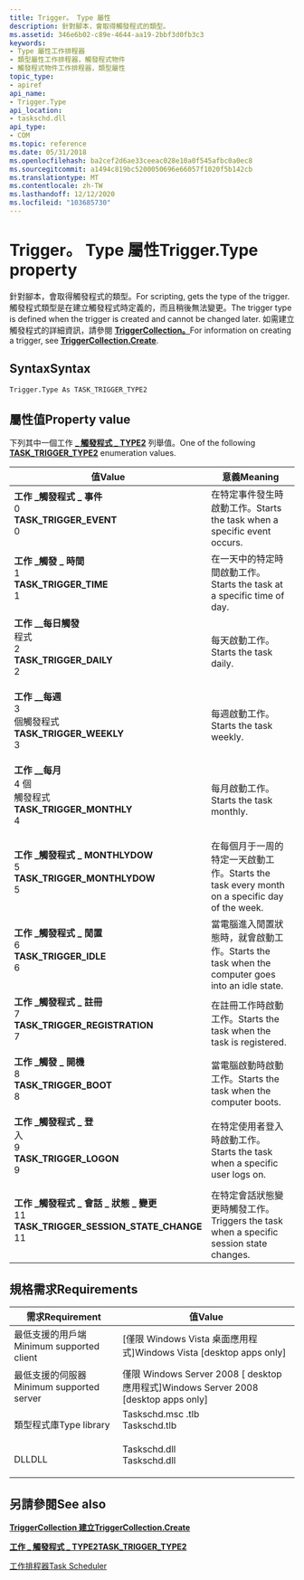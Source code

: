 ```yaml
---
title: Trigger。 Type 屬性
description: 針對腳本，會取得觸發程式的類型。
ms.assetid: 346e6b02-c89e-4644-aa19-2bbf3d0fb3c3
keywords:
- Type 屬性工作排程器
- 類型屬性工作排程器，觸發程式物件
- 觸發程式物件工作排程器，類型屬性
topic_type:
- apiref
api_name:
- Trigger.Type
api_location:
- taskschd.dll
api_type:
- COM
ms.topic: reference
ms.date: 05/31/2018
ms.openlocfilehash: ba2cef2d6ae33ceeac028e10a0f545afbc0a0ec8
ms.sourcegitcommit: a1494c819bc5200050696e66057f1020f5b142cb
ms.translationtype: MT
ms.contentlocale: zh-TW
ms.lasthandoff: 12/12/2020
ms.locfileid: "103685730"
---
```

# <a name="triggertype-property"></a><span data-ttu-id="00cae-106">Trigger。 Type 屬性</span><span class="sxs-lookup"><span data-stu-id="00cae-106">Trigger.Type property</span></span>

<span data-ttu-id="00cae-107">針對腳本，會取得觸發程式的類型。</span><span class="sxs-lookup"><span data-stu-id="00cae-107">For scripting, gets the type of the trigger.</span></span> <span data-ttu-id="00cae-108">觸發程式類型是在建立觸發程式時定義的，而且稍後無法變更。</span><span class="sxs-lookup"><span data-stu-id="00cae-108">The trigger type is defined when the trigger is created and cannot be changed later.</span></span> <span data-ttu-id="00cae-109">如需建立觸發程式的詳細資訊，請參閱 [**TriggerCollection。**](triggercollection-create.md)</span><span class="sxs-lookup"><span data-stu-id="00cae-109">For information on creating a trigger, see [**TriggerCollection.Create**](triggercollection-create.md).</span></span>

## <a name="syntax"></a><span data-ttu-id="00cae-110">Syntax</span><span class="sxs-lookup"><span data-stu-id="00cae-110">Syntax</span></span>


```VB
Trigger.Type As TASK_TRIGGER_TYPE2
```



## <a name="property-value"></a><span data-ttu-id="00cae-111">屬性值</span><span class="sxs-lookup"><span data-stu-id="00cae-111">Property value</span></span>

<span data-ttu-id="00cae-112">下列其中一個工作 [**\_ 觸發程式 \_ TYPE2**](/windows/desktop/api/taskschd/ne-taskschd-task_trigger_type2) 列舉值。</span><span class="sxs-lookup"><span data-stu-id="00cae-112">One of the following [**TASK\_TRIGGER\_TYPE2**](/windows/desktop/api/taskschd/ne-taskschd-task_trigger_type2) enumeration values.</span></span>



| <span data-ttu-id="00cae-113">值</span><span class="sxs-lookup"><span data-stu-id="00cae-113">Value</span></span>                                                                                                                                                                                                                                                                                | <span data-ttu-id="00cae-114">意義</span><span class="sxs-lookup"><span data-stu-id="00cae-114">Meaning</span></span>                                                               |
|--------------------------------------------------------------------------------------------------------------------------------------------------------------------------------------------------------------------------------------------------------------------------------------|-----------------------------------------------------------------------|
| <span id="TASK_TRIGGER_EVENT"></span><span id="task_trigger_event"></span><dl> <span data-ttu-id="00cae-115"><dt>**工作 \_觸發程式 \_ 事件**</dt> <dt>0</dt></span><span class="sxs-lookup"><span data-stu-id="00cae-115"><dt>**TASK\_TRIGGER\_EVENT**</dt> <dt>0</dt></span></span> </dl>                                                 | <span data-ttu-id="00cae-116">在特定事件發生時啟動工作。</span><span class="sxs-lookup"><span data-stu-id="00cae-116">Starts the task when a specific event occurs.</span></span><br/>              |
| <span id="TASK_TRIGGER_TIME"></span><span id="task_trigger_time"></span><dl> <span data-ttu-id="00cae-117"><dt>**工作 \_觸發 \_ 時間**</dt> <dt>1</dt></span><span class="sxs-lookup"><span data-stu-id="00cae-117"><dt>**TASK\_TRIGGER\_TIME**</dt> <dt>1</dt></span></span> </dl>                                                    | <span data-ttu-id="00cae-118">在一天中的特定時間啟動工作。</span><span class="sxs-lookup"><span data-stu-id="00cae-118">Starts the task at a specific time of day.</span></span><br/>                 |
| <span id="TASK_TRIGGER_DAILY"></span><span id="task_trigger_daily"></span><dl> <span data-ttu-id="00cae-119"><dt>**工作 \_\_每日觸發**</dt>程式 <dt>2</dt></span><span class="sxs-lookup"><span data-stu-id="00cae-119"><dt>**TASK\_TRIGGER\_DAILY**</dt> <dt>2</dt></span></span> </dl>                                                 | <span data-ttu-id="00cae-120">每天啟動工作。</span><span class="sxs-lookup"><span data-stu-id="00cae-120">Starts the task daily.</span></span><br/>                                     |
| <span id="TASK_TRIGGER_WEEKLY"></span><span id="task_trigger_weekly"></span><dl> <span data-ttu-id="00cae-121"><dt>**工作 \_\_每週**</dt> <dt>3</dt>個觸發程式</span><span class="sxs-lookup"><span data-stu-id="00cae-121"><dt>**TASK\_TRIGGER\_WEEKLY**</dt> <dt>3</dt></span></span> </dl>                                              | <span data-ttu-id="00cae-122">每週啟動工作。</span><span class="sxs-lookup"><span data-stu-id="00cae-122">Starts the task weekly.</span></span><br/>                                    |
| <span id="TASK_TRIGGER_MONTHLY"></span><span id="task_trigger_monthly"></span><dl> <span data-ttu-id="00cae-123"><dt>**工作 \_\_每月**</dt> <dt>4 個</dt>觸發程式</span><span class="sxs-lookup"><span data-stu-id="00cae-123"><dt>**TASK\_TRIGGER\_MONTHLY**</dt> <dt>4</dt></span></span> </dl>                                           | <span data-ttu-id="00cae-124">每月啟動工作。</span><span class="sxs-lookup"><span data-stu-id="00cae-124">Starts the task monthly.</span></span><br/>                                   |
| <span id="TASK_TRIGGER_MONTHLYDOW"></span><span id="task_trigger_monthlydow"></span><dl> <span data-ttu-id="00cae-125"><dt>**工作 \_觸發程式 \_ MONTHLYDOW**</dt> <dt>5</dt></span><span class="sxs-lookup"><span data-stu-id="00cae-125"><dt>**TASK\_TRIGGER\_MONTHLYDOW**</dt> <dt>5</dt></span></span> </dl>                                  | <span data-ttu-id="00cae-126">在每個月于一周的特定一天啟動工作。</span><span class="sxs-lookup"><span data-stu-id="00cae-126">Starts the task every month on a specific day of the week.</span></span><br/> |
| <span id="TASK_TRIGGER_IDLE"></span><span id="task_trigger_idle"></span><dl> <span data-ttu-id="00cae-127"><dt>**工作 \_觸發程式 \_ 閒置**</dt> <dt>6</dt></span><span class="sxs-lookup"><span data-stu-id="00cae-127"><dt>**TASK\_TRIGGER\_IDLE**</dt> <dt>6</dt></span></span> </dl>                                                    | <span data-ttu-id="00cae-128">當電腦進入閒置狀態時，就會啟動工作。</span><span class="sxs-lookup"><span data-stu-id="00cae-128">Starts the task when the computer goes into an idle state.</span></span><br/> |
| <span id="TASK_TRIGGER_REGISTRATION"></span><span id="task_trigger_registration"></span><dl> <span data-ttu-id="00cae-129"><dt>**工作 \_觸發程式 \_ 註冊**</dt> <dt>7</dt></span><span class="sxs-lookup"><span data-stu-id="00cae-129"><dt>**TASK\_TRIGGER\_REGISTRATION**</dt> <dt>7</dt></span></span> </dl>                            | <span data-ttu-id="00cae-130">在註冊工作時啟動工作。</span><span class="sxs-lookup"><span data-stu-id="00cae-130">Starts the task when the task is registered.</span></span><br/>               |
| <span id="TASK_TRIGGER_BOOT"></span><span id="task_trigger_boot"></span><dl> <span data-ttu-id="00cae-131"><dt>**工作 \_觸發 \_ 開機**</dt> <dt>8</dt></span><span class="sxs-lookup"><span data-stu-id="00cae-131"><dt>**TASK\_TRIGGER\_BOOT**</dt> <dt>8</dt></span></span> </dl>                                                    | <span data-ttu-id="00cae-132">當電腦啟動時啟動工作。</span><span class="sxs-lookup"><span data-stu-id="00cae-132">Starts the task when the computer boots.</span></span><br/>                   |
| <span id="TASK_TRIGGER_LOGON"></span><span id="task_trigger_logon"></span><dl> <span data-ttu-id="00cae-133"><dt>**工作 \_觸發程式 \_ 登**</dt>入 <dt>9</dt></span><span class="sxs-lookup"><span data-stu-id="00cae-133"><dt>**TASK\_TRIGGER\_LOGON**</dt> <dt>9</dt></span></span> </dl>                                                 | <span data-ttu-id="00cae-134">在特定使用者登入時啟動工作。</span><span class="sxs-lookup"><span data-stu-id="00cae-134">Starts the task when a specific user logs on.</span></span><br/>              |
| <span id="TASK_TRIGGER_SESSION_STATE_CHANGE"></span><span id="task_trigger_session_state_change"></span><dl> <span data-ttu-id="00cae-135"><dt>**工作 \_觸發程式 \_ 會話 \_ 狀態 \_ 變更**</dt> <dt>11</dt></span><span class="sxs-lookup"><span data-stu-id="00cae-135"><dt>**TASK\_TRIGGER\_SESSION\_STATE\_CHANGE**</dt> <dt>11</dt></span></span> </dl> | <span data-ttu-id="00cae-136">在特定會話狀態變更時觸發工作。</span><span class="sxs-lookup"><span data-stu-id="00cae-136">Triggers the task when a specific session state changes.</span></span><br/>   |



 

## <a name="requirements"></a><span data-ttu-id="00cae-137">規格需求</span><span class="sxs-lookup"><span data-stu-id="00cae-137">Requirements</span></span>



| <span data-ttu-id="00cae-138">需求</span><span class="sxs-lookup"><span data-stu-id="00cae-138">Requirement</span></span> | <span data-ttu-id="00cae-139">值</span><span class="sxs-lookup"><span data-stu-id="00cae-139">Value</span></span> |
|-------------------------------------|-----------------------------------------------------------------------------------------|
| <span data-ttu-id="00cae-140">最低支援的用戶端</span><span class="sxs-lookup"><span data-stu-id="00cae-140">Minimum supported client</span></span><br/> | <span data-ttu-id="00cae-141">\[僅限 Windows Vista 桌面應用程式\]</span><span class="sxs-lookup"><span data-stu-id="00cae-141">Windows Vista \[desktop apps only\]</span></span><br/>                                          |
| <span data-ttu-id="00cae-142">最低支援的伺服器</span><span class="sxs-lookup"><span data-stu-id="00cae-142">Minimum supported server</span></span><br/> | <span data-ttu-id="00cae-143">僅限 Windows Server 2008 \[ desktop 應用程式\]</span><span class="sxs-lookup"><span data-stu-id="00cae-143">Windows Server 2008 \[desktop apps only\]</span></span><br/>                                    |
| <span data-ttu-id="00cae-144">類型程式庫</span><span class="sxs-lookup"><span data-stu-id="00cae-144">Type library</span></span><br/>             | <dl> <span data-ttu-id="00cae-145"><dt>Taskschd.msc .tlb</dt></span><span class="sxs-lookup"><span data-stu-id="00cae-145"><dt>Taskschd.tlb</dt></span></span> </dl> |
| <span data-ttu-id="00cae-146">DLL</span><span class="sxs-lookup"><span data-stu-id="00cae-146">DLL</span></span><br/>                      | <dl> <span data-ttu-id="00cae-147"><dt>Taskschd.dll</dt></span><span class="sxs-lookup"><span data-stu-id="00cae-147"><dt>Taskschd.dll</dt></span></span> </dl> |



## <a name="see-also"></a><span data-ttu-id="00cae-148">另請參閱</span><span class="sxs-lookup"><span data-stu-id="00cae-148">See also</span></span>

<dl> <dt>

[<span data-ttu-id="00cae-149">**TriggerCollection 建立**</span><span class="sxs-lookup"><span data-stu-id="00cae-149">**TriggerCollection.Create**</span></span>](triggercollection-create.md)
</dt> <dt>

[<span data-ttu-id="00cae-150">**工作 \_ 觸發程式 \_ TYPE2**</span><span class="sxs-lookup"><span data-stu-id="00cae-150">**TASK\_TRIGGER\_TYPE2**</span></span>](/windows/desktop/api/taskschd/ne-taskschd-task_trigger_type2)
</dt> <dt>

[<span data-ttu-id="00cae-151">工作排程器</span><span class="sxs-lookup"><span data-stu-id="00cae-151">Task Scheduler</span></span>](task-scheduler-start-page.md)
</dt> </dl>

 

 





